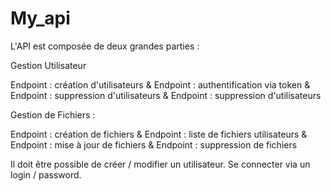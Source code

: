 # My_api

L'API est composée de deux grandes parties :

Gestion Utilisateur

Endpoint : création d'utilisateurs & Endpoint : authentification via token & Endpoint : suppression d'utilisateurs & Endpoint : suppression d'utilisateurs

Gestion de Fichiers : 

Endpoint : création de fichiers & Endpoint : liste de fichiers utilisateurs & Endpoint : mise à jour de fichiers & Endpoint : suppression de fichiers

Il doit être possible de créer / modifier un utilisateur.
Se connecter via un login / password.

